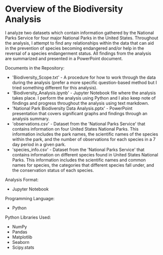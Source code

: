 # Overview of the Biodiversity Analysis 

I analyze two datasets which contain information gathered by the National Parks Service for four major National Parks in the United States.  Throughout the analysis, I attempt to find any relationships within the data that can aid in the prevention of species becoming endangered and/or help in the reversal of a species endangerment status.  All findings from the analysis are summarized and presented in a PowerPoint document.

Documents in the Repository:

- 'Biodiversity_Scope.txt' - A procedure for how to work through the data during the analysis (prefer a more specific question-based method but I tried something different for this analysis).
- 'Biodiversity_Analysis.ipynb' - Jupyter Notebook file where the analysis takes place.  I perform the analysis using Python and I also keep note of findings and progress throughout the analysis using text markdown.
- 'National Park Biodiversity Data Analysis.pptx' - PowerPoint presentation that covers significant graphs and findings through an analysis summary.
- 'observations.csv' - Dataset from the 'National Parks Service' that contains information on four United States National Parks.  This information includes the park names, the scientific names of the species within the park, and the number of observations for each species in a 7 day period in a given park.
- 'species_info.csv' - Dataset from the 'National Parks Service' that contains information on different species found in United States National Parks.  This information includes the scientific names and common names for species, the categories that different species fall under, and the conservation status of each species.

Analysis Format:

- Jupyter Notebook

Programming Language:

- Python

Python Libraries Used:

- NumPy
- Pandas
- Matplotlib
- Seaborn
- Scipy.stats
